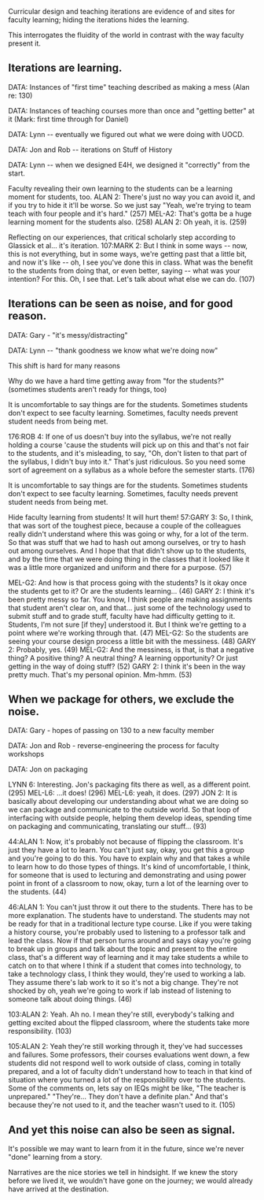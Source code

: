 Curricular design and teaching iterations are evidence of and sites for faculty learning; hiding the iterations hides the learning.

This interrogates the fluidity of the world in contrast with the way faculty present it.

Iterations are learning.
--------------------------

DATA: Instances of "first time" teaching described as making a mess (Alan re: 130)

DATA: Instances of teaching courses more than once and "getting better" at it (Mark: first time through for Daniel)

DATA: Lynn -- eventually we figured out what we were doing with UOCD.

DATA: Jon and Rob -- iterations on Stuff of History

DATA: Lynn -- when we designed E4H, we designed it "correctly" from the start.

Faculty revealing their own learning to the students can be a learning moment for students, too.
ALAN 2: There's just no way you can avoid it, and if you try to hide it it'll be worse. So we just say "Yeah, we're trying to team teach with four people and it's hard." (257)
MEL-A2: That's gotta be a huge learning moment for the students also. (258)
ALAN 2: Oh yeah, it is. (259)

Reflecting on our experiences, that critical scholarly step according to Glassick et al... it's iteration.
107:MARK 2: But I think in some ways -- now, this is not everything, but in some ways, we're getting past that a little bit, and now it's like -- oh, I see you've done this in class. What was the benefit to the students from doing that, or even better, saying -- what was your intention? For this. Oh, I see that. Let's talk about what else we can do. (107)

Iterations can be seen as noise, and for good reason.
------------------------------------------------------------------

DATA: Gary - "it's messy/distracting"

DATA: Lynn -- "thank goodness we know what we're doing now"

This shift is hard for many reasons

Why do we have a hard time getting away from "for the students?" (sometimes students aren't ready for things, too)

It is uncomfortable to say things are for the students. Sometimes students don't expect to see faculty learning. Sometimes, faculty needs prevent student needs from being met.

176:ROB 4: If one of us doesn't buy into the syllabus, we're not really holding a course 'cause the students will pick up on this and that's not fair to the students, and it's misleading, to say, "Oh, don't listen to that part of the syllabus, I didn't buy into it." That's just ridiculous. So you need some sort of agreement on a syllabus as a whole before the semester starts. (176)

It is uncomfortable to say things are for the students. Sometimes students don't expect to see faculty learning. Sometimes, faculty needs prevent student needs from being met.

Hide faculty learning from students! It will hurt them!
57:GARY 3: So, I think, that was sort of the toughest piece, because a couple of the colleagues really didn't understand where this was going or why, for a lot of the term. So that was stuff that we had to hash out among ourselves, or try to hash out among ourselves. And I hope that that didn't show up to the students, and by the time that we were doing thing in the classes that it looked like it was a little more organized and uniform and there for a purpose. (57)

MEL-G2: And how is that process going with the students?  Is it okay once the students get to it?  Or are the students learning... (46)
GARY 2: I think it's been pretty messy so far.  You know, I think people are making assignments that student aren't clear on, and that... just some of the technology used to submit stuff and to grade stuff, faculty have had difficulty getting to it.  Students, I'm not sure [if they] understood it.  But I think we're getting to a point where we're working through that. (47)
MEL-G2: So the students are seeing your course design process a little bit with the messiness. (48)
GARY 2: Probably, yes. (49)
MEL-G2: And the messiness, is that, is that a negative thing?  A positive thing?  A neutral thing?  A learning opportunity?  Or just getting in the way of doing stuff? (52)
GARY 2: I think it's been in the way pretty much.  That's my personal opinion.  Mm-hmm. (53)


When we package for others, we exclude the noise.
----------------------------------------------------

DATA: Gary - hopes of passing on 130 to a new faculty member

DATA: Jon and Rob - reverse-engineering the process for faculty workshops

DATA: Jon on packaging

LYNN 6: Interesting.  Jon's packaging fits there as well, as a different point. (295)
MEL-L6: ...it does! (296)
MEL-L6: yeah, it does. (297)
JON 2: It is basically about developing our understanding about what we are doing so we can package and communicate to the outside world. So that loop of interfacing with outside people, helping them develop ideas, spending time on packaging and communicating, translating our stuff... (93)

44:ALAN 1: Now, it's probably not because of flipping the classroom. It's just they have a lot to learn. You can't just say, okay, you get this a group and you're going to do this. You have to explain why and that takes a while to learn how to do those types of things. It's kind of uncomfortable, I think, for someone that is used to lecturing and demonstrating and using power point in front of a classroom to now, okay, turn a lot of the learning over to the students. (44)

46:ALAN 1: You can't just throw it out there to the students. There has to be more explanation. The students have to understand. The students may not be ready for that in a traditional lecture type course. Like if you were taking a history course, you're probably used to listening to a professor talk and lead the class. Now if that person turns around and says okay you're going to break up in groups and talk about the topic and present to the entire class, that's a different way of learning and it may take students a while to catch on to that where I think if a student that comes into technology, to take a technology class, I think they would, they're used to working a lab. They assume there's lab work to it so it's not a big change. They're not shocked by oh, yeah we're going to work if lab instead of listening to someone talk about doing things. (46)

103:ALAN 2: Yeah. Ah no. I mean they're still, everybody's talking and getting excited about the flipped classroom, where the students take more responsibility. (103)

105:ALAN 2: Yeah they're still working through it, they've had successes and failures. Some professors, their courses evaluations went down, a few students did not respond well to work outside of class, coming in totally prepared, and a lot of faculty didn't understand how to teach in that kind of situation where you turned a lot of the responsibility over to the students. Some of the comments on, lets say on IEQs might be like, "The teacher is unprepared." "They're... They don't have a definite plan." And that's because they're not used to it, and the teacher wasn't used to it. (105)

And yet this noise can also be seen as signal.
-------------------------------------------------

It's possible we may want to learn from it in the future, since we're never "done" learning from a story.

Narratives are the nice stories we tell in hindsight. If we knew the story before we lived it, we wouldn't have gone on the journey; we would already have arrived at the destination.
